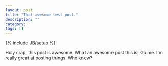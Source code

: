```yaml
---
layout: post
title: "That awesome test post."
description: ""
category: 
tags: []
---
```

{% include JB/setup %}

Holy crap, this post is awesome. What an awesome post this is! Go me. I'm really great at posting things. Who knew?
